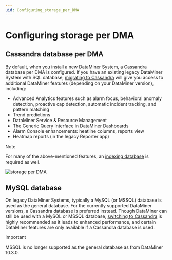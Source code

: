 ```yaml
---
uid: Configuring_storage_per_DMA
---
```


# Configuring storage per DMA

## Cassandra database per DMA

By default, when you install a new DataMiner System, a Cassandra database per DMA is configured. If you have an existing legacy DataMiner System with SQL database, [migrating to Cassandra](xref:Migrating_the_general_database_to_Cassandra) will give you access to additional DataMiner features (depending on your DataMiner version), including:

- Advanced Analytics features such as alarm focus, behavioral anomaly detection, proactive cap detection, automatic incident tracking, and pattern matching
- Trend predictions
- DataMiner Service & Resource Management
- The Generic Query Interface in DataMiner Dashboards
- Alarm Console enhancements: heatline columns, reports view
- Heatmap reports (in the legacy Reporter app)

> [!NOTE]
> For many of the above-mentioned features, an [indexing database](xref:Configuring_indexing_database_per_DMS) is required as well.

![storage per DMA](~/user-guide/images/Storage_per_DMA.svg)

## MySQL database

On legacy DataMiner Systems, typically a MySQL (or MSSQL) database is used as the general database. For the currently supported DataMiner versions, a Cassandra database is preferred instead. Though DataMiner can still be used with a MySQL or MSSQL database, [switching to Cassandra](xref:Migrating_the_general_database_to_Cassandra) is highly recommended as it leads to enhanced performance, and certain DataMiner features are only available if a Cassandra database is used.

> [!IMPORTANT]
> MSSQL is no longer supported as the general database as from DataMiner 10.3.0.
